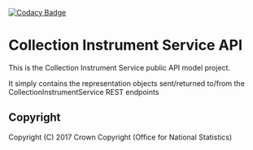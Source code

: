 [![Codacy Badge](https://api.codacy.com/project/badge/Grade/c2defd46863545e8a0f2813f7efce07d)](https://www.codacy.com/app/sdcplatform/rm-collectioninstrumentsvc-api?utm_source=github.com&amp;utm_medium=referral&amp;utm_content=ONSdigital/rm-collectioninstrumentsvc-api&amp;utm_campaign=Badge_Grade)

# Collection Instrument Service API
This is the Collection Instrument Service public API model project.

It simply contains the representation objects sent/returned to/from the CollectionInstrumentService REST endpoints

## Copyright
Copyright (C) 2017 Crown Copyright (Office for National Statistics)
